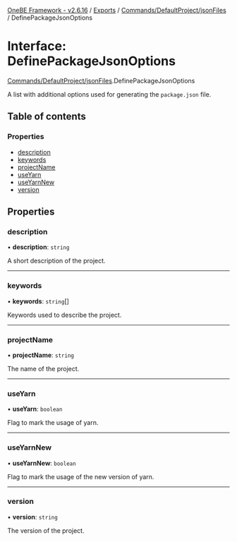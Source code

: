 [OneBE Framework - v2.6.16](../README.md) / [Exports](../modules.md) / [Commands/DefaultProject/jsonFiles](../modules/Commands_DefaultProject_jsonFiles.md) / DefinePackageJsonOptions

# Interface: DefinePackageJsonOptions

[Commands/DefaultProject/jsonFiles](../modules/Commands_DefaultProject_jsonFiles.md).DefinePackageJsonOptions

A list with additional options used for generating the `package.json` file.

## Table of contents

### Properties

- [description](Commands_DefaultProject_jsonFiles.DefinePackageJsonOptions.md#description)
- [keywords](Commands_DefaultProject_jsonFiles.DefinePackageJsonOptions.md#keywords)
- [projectName](Commands_DefaultProject_jsonFiles.DefinePackageJsonOptions.md#projectname)
- [useYarn](Commands_DefaultProject_jsonFiles.DefinePackageJsonOptions.md#useyarn)
- [useYarnNew](Commands_DefaultProject_jsonFiles.DefinePackageJsonOptions.md#useyarnnew)
- [version](Commands_DefaultProject_jsonFiles.DefinePackageJsonOptions.md#version)

## Properties

### description

• **description**: `string`

A short description of the project.

___

### keywords

• **keywords**: `string`[]

Keywords used to describe the project.

___

### projectName

• **projectName**: `string`

The name of the project.

___

### useYarn

• **useYarn**: `boolean`

Flag to mark the usage of yarn.

___

### useYarnNew

• **useYarnNew**: `boolean`

Flag to mark the usage of the new version of yarn.

___

### version

• **version**: `string`

The version of the project.
